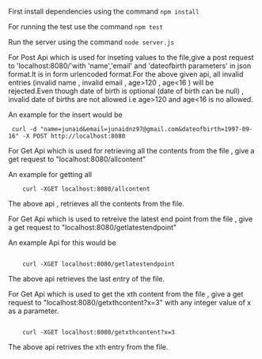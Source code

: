 First install dependencies using the command 
	```npm install```

For running the test use the command 
	```npm test```

Run the server using the command 
	```node server.js```
	
	



For Post Api which is used for inseting values to the file,give a post request to 'localhost:8080/'with 'name','email' and 'dateofbirth parameters' in json format.It is in form urlencoded format.For the above given api, all invalid entries (invalid name , invalid email , age>120 , age<16 ) will be rejected.Even though date of birth is optional (date of birth can be null) , invalid date of births are not allowed i.e age>120 and age<16 is no allowed.

An example for the insert would be

```
 curl -d "name=junaid&email=junaidnz97@gmail.com&dateofbirth=1997-09-16" -X POST http://localhost:8080
```

	



For Get Api which is used for retrieving all the contents from the file , give  a get request to "localhost:8080/allcontent" 

An example for getting all 

```
	curl -XGET localhost:8080/allcontent 
```
The above api , retrieves all the contents from the file.






For Get Api which is used to retreive the latest end point from the file , give  a get request to "localhost:8080/getlatestendpoint" 

An example Api for this would be
```

	curl -XGET localhost:8080/getlatestendpoint 

```
The above api retrieves the last entry of the file.






For  Get Api which is used to get the xth content from the file , give  a get request to "localhost:8080/getxthcontent?x=3" with any integer value of x as a parameter. 

```

	curl -XGET localhost:8080/getxthcontent?x=3

```

The above api retrives the xth entry from the file.